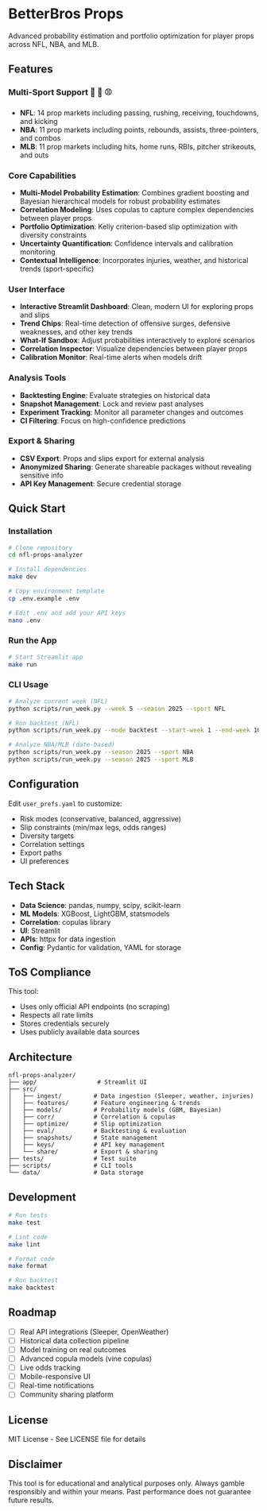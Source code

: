 # BetterBros Props

Advanced probability estimation and portfolio optimization for player props across NFL, NBA, and MLB.

## Features

### Multi-Sport Support 🏈 🏀 ⚾
- **NFL**: 14 prop markets including passing, rushing, receiving, touchdowns, and kicking
- **NBA**: 11 prop markets including points, rebounds, assists, three-pointers, and combos
- **MLB**: 11 prop markets including hits, home runs, RBIs, pitcher strikeouts, and outs

### Core Capabilities
- **Multi-Model Probability Estimation**: Combines gradient boosting and Bayesian hierarchical models for robust probability estimates
- **Correlation Modeling**: Uses copulas to capture complex dependencies between player props
- **Portfolio Optimization**: Kelly criterion-based slip optimization with diversity constraints
- **Uncertainty Quantification**: Confidence intervals and calibration monitoring
- **Contextual Intelligence**: Incorporates injuries, weather, and historical trends (sport-specific)

### User Interface
- **Interactive Streamlit Dashboard**: Clean, modern UI for exploring props and slips
- **Trend Chips**: Real-time detection of offensive surges, defensive weaknesses, and other key trends
- **What-If Sandbox**: Adjust probabilities interactively to explore scenarios
- **Correlation Inspector**: Visualize dependencies between player props
- **Calibration Monitor**: Real-time alerts when models drift

### Analysis Tools
- **Backtesting Engine**: Evaluate strategies on historical data
- **Snapshot Management**: Lock and review past analyses
- **Experiment Tracking**: Monitor all parameter changes and outcomes
- **CI Filtering**: Focus on high-confidence predictions

### Export & Sharing
- **CSV Export**: Props and slips export for external analysis
- **Anonymized Sharing**: Generate shareable packages without revealing sensitive info
- **API Key Management**: Secure credential storage

## Quick Start

### Installation

```bash
# Clone repository
cd nfl-props-analyzer

# Install dependencies
make dev

# Copy environment template
cp .env.example .env

# Edit .env and add your API keys
nano .env
```

### Run the App

```bash
# Start Streamlit app
make run
```

### CLI Usage

```bash
# Analyze current week (NFL)
python scripts/run_week.py --week 5 --season 2025 --sport NFL

# Run backtest (NFL)
python scripts/run_week.py --mode backtest --start-week 1 --end-week 10 --sport NFL

# Analyze NBA/MLB (date-based)
python scripts/run_week.py --season 2025 --sport NBA
python scripts/run_week.py --season 2025 --sport MLB
```

## Configuration

Edit `user_prefs.yaml` to customize:
- Risk modes (conservative, balanced, aggressive)
- Slip constraints (min/max legs, odds ranges)
- Diversity targets
- Correlation settings
- Export paths
- UI preferences

## Tech Stack

- **Data Science**: pandas, numpy, scipy, scikit-learn
- **ML Models**: XGBoost, LightGBM, statsmodels
- **Correlation**: copulas library
- **UI**: Streamlit
- **APIs**: httpx for data ingestion
- **Config**: Pydantic for validation, YAML for storage

## ToS Compliance

This tool:
- Uses only official API endpoints (no scraping)
- Respects all rate limits
- Stores credentials securely
- Uses publicly available data sources

## Architecture

```
nfl-props-analyzer/
├── app/                 # Streamlit UI
├── src/
│   ├── ingest/         # Data ingestion (Sleeper, weather, injuries)
│   ├── features/       # Feature engineering & trends
│   ├── models/         # Probability models (GBM, Bayesian)
│   ├── corr/           # Correlation & copulas
│   ├── optimize/       # Slip optimization
│   ├── eval/           # Backtesting & evaluation
│   ├── snapshots/      # State management
│   ├── keys/           # API key management
│   └── share/          # Export & sharing
├── tests/              # Test suite
├── scripts/            # CLI tools
└── data/               # Data storage
```

## Development

```bash
# Run tests
make test

# Lint code
make lint

# Format code
make format

# Run backtest
make backtest
```

## Roadmap

- [ ] Real API integrations (Sleeper, OpenWeather)
- [ ] Historical data collection pipeline
- [ ] Model training on real outcomes
- [ ] Advanced copula models (vine copulas)
- [ ] Live odds tracking
- [ ] Mobile-responsive UI
- [ ] Real-time notifications
- [ ] Community sharing platform

## License

MIT License - See LICENSE file for details

## Disclaimer

This tool is for educational and analytical purposes only. Always gamble responsibly and within your means. Past performance does not guarantee future results.
